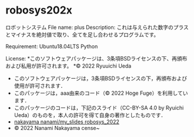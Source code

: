 # robosys202x
ロボットシステム
File name:
plus
Description:
これは与えられた数字のプラスとマイナスを絶対値で取り、全てを足し合わせるプログラムです。


Requirement:
Ubuntu18.04LTS
Python

License:
*このソフトウェアパッケージは、3条項BSDライセンスの下、再頒布および私用が許可されます。
*© 2022 Ryuuichi Ueda

* このソフトウェアパッケージは，3条項BSDライセンスの下，再頒布および使用が許可されます．
* このパッケージは，aaa由来のコード（© 2022 Hoge Fuge）を利用しています．
* このパッケージのコードは，下記のスライド（CC-BY-SA 4.0 by Ryuichi Ueda）のものを，本人の許可を得て自身の著作としたものです．
* [nakayama nanami/my_slides robosys_2022](https://github.com/nanaminakayama/my_slides/tree/master/robosys_2022)
* © 2022 Nanami Nakayama
cense~    
